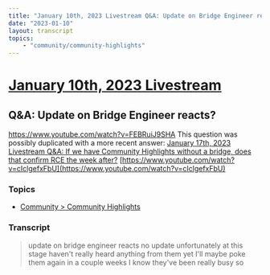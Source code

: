 ```yaml
---
title: "January 10th, 2023 Livestream Q&A: Update on Bridge Engineer reacts?"
date: "2023-01-10"
layout: transcript
topics:
    - "community/community-highlights"
---
```

# [January 10th, 2023 Livestream](../2023-01-10.md)
## Q&A: Update on Bridge Engineer reacts?
https://www.youtube.com/watch?v=FEBRuiJ9SHA
This question was possibly duplicated with a more recent answer: [January 17th, 2023 Livestream Q&A: If we have Community Highlights without a bridge, does that confirm RCE the week after?](./yt-cIclgefxFbU.md) [https://www.youtube.com/watch?v=cIclgefxFbU](https://www.youtube.com/watch?v=cIclgefxFbU)


### Topics
* [Community > Community Highlights](../topics/community/community-highlights.md)

### Transcript

> update on bridge engineer reacts no update unfortunately at this stage haven't really heard anything from them yet I'll maybe poke them again in a couple weeks I know they've been really busy so
